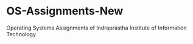 # OS-Assignments-New
Operating Systems Assignments of Indraprastha Institute of Information Technology
